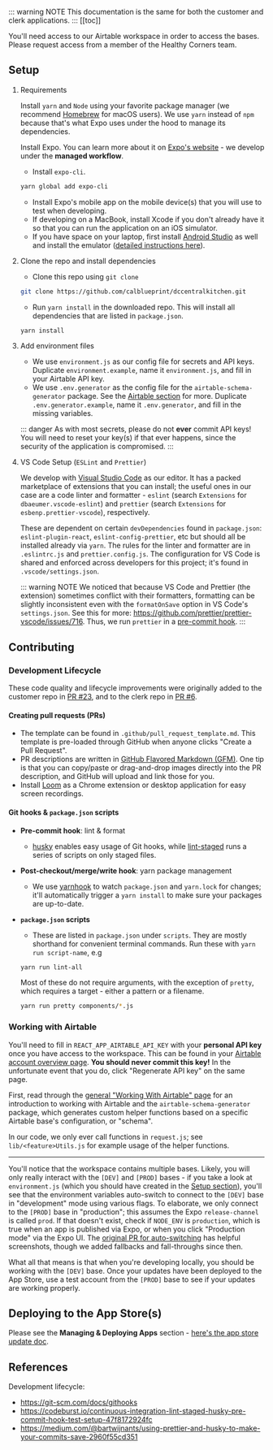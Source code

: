 <!-- Embedded with the <Content/> Vue component into Customer/Clerk sections -->

::: warning NOTE
This documentation is the same for both the customer and clerk applications.
:::
[[toc]]

You'll need access to our Airtable workspace in order to access the bases. Please request access from a member of the Healthy Corners team.

## Setup

1. Requirements

   Install `yarn` and `Node` using your favorite package manager (we recommend [Homebrew](https://brew.sh/) for macOS users). We use `yarn` instead of `npm` because that's what Expo uses under the hood to manage its dependencies.

   Install Expo. You can learn more about it on [Expo's website](https://docs.expo.io/guides/) - we develop under the **managed workflow**.

   - Install `expo-cli`.

   ```bash
   yarn global add expo-cli
   ```

   - Install Expo's mobile app on the mobile device(s) that you will use to test when developing.
   - If developing on a MacBook, install Xcode if you don't already have it so that you can run the application on an iOS simulator.
   - If you have space on your laptop, first install [Android Studio](https://developer.android.com/studio) as well and install the emulator ([detailed instructions here](https://developer.android.com/studio/run/emulator)).

2. Clone the repo and install dependencies

   - Clone this repo using `git clone`

   ```bash
   git clone https://github.com/calblueprint/dccentralkitchen.git
   ```

   - Run `yarn install` in the downloaded repo. This will install all dependencies that are listed in `package.json`.

   ```bash
   yarn install
   ```

3. Add environment files

   - We use `environment.js` as our config file for secrets and API keys. Duplicate `environment.example`, name it `environment.js`, and fill in your Airtable API key.
   - We use `.env.generator` as the config file for the `airtable-schema-generator` package. See the [Airtable section](#working-with-airtable) for more. Duplicate `.env.generator.example`, name it `.env.generator`, and fill in the missing variables.

   ::: danger
   As with most secrets, please do not **ever** commit API keys! You will need to reset your key(s) if that ever happens, since the security of the application is compromised.
   :::

4. VS Code Setup (`ESLint` and `Prettier`)

   We develop with [Visual Studio Code](https://code.visualstudio.com/) as our editor. It has a packed marketplace of extensions that you can install; the useful ones in our case are a code linter and formatter - `eslint` (search `Extensions` for `dbaeumer.vscode-eslint`) and `prettier` (search `Extensions` for `esbenp.prettier-vscode`), respectively.

   These are dependent on certain `devDependencies` found in `package.json`: `eslint-plugin-react`, `eslint-config-prettier`, etc but should all be installed already via `yarn`.
   The rules for the linter and formatter are in `.eslintrc.js` and `prettier.config.js`. The configuration for VS Code is shared and enforced across developers for this project; it's found in `.vscode/settings.json`.

   ::: warning NOTE
   We noticed that because VS Code and Prettier (the extension) sometimes conflict with their formatters, formatting can be slightly inconsistent even with the `formatOnSave` option in VS Code's `settings.json`. See this for more: <https://github.com/prettier/prettier-vscode/issues/716>. Thus, we run `prettier` in a [pre-commit hook](#git-hooks-packagejson-scripts).
   :::

## Contributing

### Development Lifecycle

These code quality and lifecycle improvements were originally added to the customer repo in [PR #23](https://github.com/calblueprint/dccentralkitchen/pull/23), and to the clerk repo in [PR #6](https://github.com/calblueprint/dccentralkitchen-clerks/pull/6).

#### Creating pull requests (PRs)

- The template can be found in `.github/pull_request_template.md`. This template is pre-loaded through GitHub when anyone clicks "Create a Pull Request".
- PR descriptions are written in [GitHub Flavored Markdown (GFM)](https://help.github.com/en/github/writing-on-github/basic-writing-and-formatting-syntax). One tip is that you can copy/paste or drag-and-drop images directly into the PR description, and GitHub will upload and link those for you.
- Install [Loom](https://www.loom.com/) as a Chrome extension or desktop application for easy screen recordings.

#### Git hooks & `package.json` scripts

- **Pre-commit hook**: lint & format

  - [husky](https://www.npmjs.com/package/husky) enables easy usage of Git hooks, while [lint-staged](https://github.com/okonet/lint-staged) runs a series of scripts on only staged files.

- **Post-checkout/merge/write hook**: yarn package management

  - We use [yarnhook](https://github.com/frontsideair/yarnhook) to watch `package.json` and `yarn.lock` for changes; it'll automatically trigger a `yarn install` to make sure your packages are up-to-date.

- **`package.json` scripts**

  - These are listed in `package.json` under `scripts`. They are mostly shorthand for convenient terminal commands. Run these with `yarn run script-name`, e.g

  ```bash
  yarn run lint-all
  ```

  Most of these do not require arguments, with the exception of `pretty`, which requires a target - either a pattern or a filename.

  ```bash
  yarn run pretty components/*.js
  ```

### Working with Airtable

You'll need to fill in `REACT_APP_AIRTABLE_API_KEY` with your **personal API key** once you have access to the workspace. This can be found in your [Airtable account overview page](https://airtable.com/account). **You should never commit this key!** In the unfortunate event that you do, click "Regenerate API key" on the same page.

First, read through the [general "Working With Airtable" page](../shared/airtable) for an introduction to working with Airtable and the `airtable-schema-generator` package, which generates custom helper functions based on a specific Airtable base's configuration, or "schema".

In our code, we only ever call functions in `request.js`; see `lib/<feature>Utils.js` for example usage of the helper functions.

---

You'll notice that the workspace contains multiple bases. Likely, you will only really interact with the `[DEV]` and `[PROD]` bases - if you take a look at `environment.js` (which you should have created in the [Setup section](#setup)), you'll see that the environment variables auto-switch to connect to the `[DEV]` base in "development" mode using various flags. To elaborate, we only connect to the `[PROD]` base in "production"; this assumes the Expo `release-channel` is called `prod`. If that doesn't exist, check if `NODE_ENV` is `production`, which is true when an app is published via Expo, or when you click "Production mode" via the Expo UI. The [original PR for auto-switching](https://github.com/calblueprint/dccentralkitchen/pull/95) has helpful screenshots, though we added fallbacks and fall-throughs since then.

What all that means is that when you're developing locally, you should be working with the `[DEV]` base. Once your updates have been deployed to the App Store, use a test account from the `[PROD]` base to see if your updates are working properly.

## Deploying to the App Store(s)

Please see the **Managing & Deploying Apps** section - [here's the app store update doc](../shared/deployingupdates.md).

## References

Development lifecycle:

- <https://git-scm.com/docs/githooks>
- <https://codeburst.io/continuous-integration-lint-staged-husky-pre-commit-hook-test-setup-47f8172924fc>
- <https://medium.com/@bartwijnants/using-prettier-and-husky-to-make-your-commits-save-2960f55cd351>
